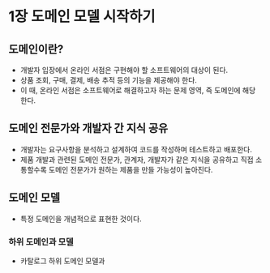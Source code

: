 # 1장 도메인 모델 시작하기

## 도메인이란?

- 개발자 입장에서 온라인 서점은 구현해야 할 소프트웨어의 대상이 된다.
- 상품 조회, 구매, 결제, 배송 추적 등의 기능을 제공해야 한다.
- 이 때, 온라인 서점은 소프트웨어로 해결하고자 하는 문제 영역, 즉 도메인에 해당 한다.

## 도메인 전문가와 개발자 간 지식 공유

- 개발자는 요구사항을 분석하고 설계하여 코드를 작성하며 테스트하고 배포한다.
- 제품 개발과 관련된 도메인 전문가, 관계자, 개발자가 같은 지식을 공유하고 직접 소통할수록 도메인 전문가가 원하는 제품을 만들 가능성이 높아진다.

## 도메인 모델

- 특정 도메인을 개념적으로 표현한 것이다.

### 하위 도메인과 모델

- 카탈로그 하위 도메인 모델과
